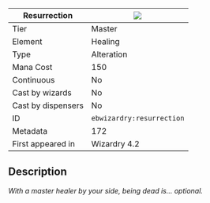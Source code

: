 | Resurrection |![](https://github.com/Electroblob77/Wizardry/blob/1.12.2/src/main/resources/assets/ebwizardry/textures/spells/resurrection.png)|
|---|---|
| Tier | Master |
| Element | Healing |
| Type | Alteration |
| Mana Cost | 150 |
| Continuous | No |
| Cast by wizards | No |
| Cast by dispensers | No |
| ID | `ebwizardry:resurrection` |
| Metadata | 172 |
| First appeared in | Wizardry 4.2 |
## Description
_With a master healer by your side, being dead is... optional._